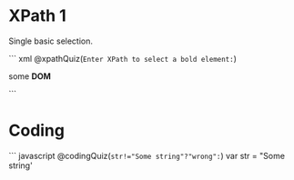 <!-- 

import: https://cdn.jsdelivr.net/gh/Inflectra/rapise-documentation/scorm/common/codingQuiz/README.md

import: https://cdn.jsdelivr.net/gh/Inflectra/rapise-documentation/scorm/common/xpathQuiz/README.md

script: https://cdn.jsdelivr.net/gh/Inflectra/rapise-documentation/scorm/common/xpathQuiz/xpathQuiz.js

link: https://cdn.jsdelivr.net/gh/Inflectra/rapise-documentation/scorm/common/codingQuiz/codingQuiz.css


mode: Textbook

-->


# XPath 1

Single basic selection.

``` xml @xpathQuiz(`Enter XPath to select a bold element:`)
<p _root>
    some
    <b _correct>DOM</b>
</p>
```

# Coding

``` javascript @codingQuiz(`str!="Some string"?"wrong":`)
var str = "Some string'
```

